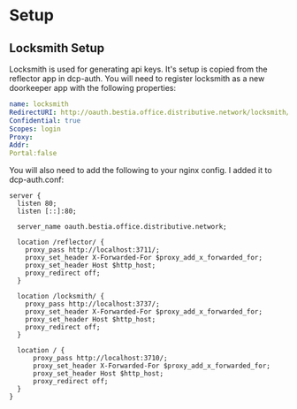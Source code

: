 # Setup

## Locksmith Setup

Locksmith is used for generating api keys. It's setup is copied from the reflector app in dcp-auth. 
You will need to register locksmith as a new doorkeeper app with the following properties:
```yaml
name: locksmith
RedirectURI: http://oauth.bestia.office.distributive.network/locksmith/
Confidential: true
Scopes: login
Proxy:
Addr:
Portal:false
```
You will also need to add the following to your nginx config. I added it to dcp-auth.conf:
```
server {
  listen 80;
  listen [::]:80;

  server_name oauth.bestia.office.distributive.network;

  location /reflector/ {
    proxy_pass http://localhost:3711/;
    proxy_set_header X-Forwarded-For $proxy_add_x_forwarded_for;
    proxy_set_header Host $http_host;
    proxy_redirect off;
  }

  location /locksmith/ {
    proxy_pass http://localhost:3737/;
    proxy_set_header X-Forwarded-For $proxy_add_x_forwarded_for;
    proxy_set_header Host $http_host;
    proxy_redirect off;
  }

  location / {
      proxy_pass http://localhost:3710/;
      proxy_set_header X-Forwarded-For $proxy_add_x_forwarded_for;
      proxy_set_header Host $http_host;
      proxy_redirect off;
  }
}
```


